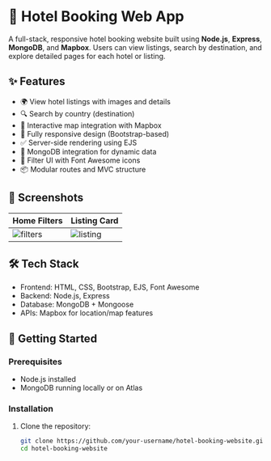 # 🏨 Hotel Booking Web App

A full-stack, responsive hotel booking website built using **Node.js**, **Express**, **MongoDB**, and **Mapbox**. Users can view listings, search by destination, and explore detailed pages for each hotel or listing.

## ✨ Features

- 🌍 View hotel listings with images and details
- 🔍 Search by country (destination)
- 📍 Interactive map integration with Mapbox
- 🎨 Fully responsive design (Bootstrap-based)
- ✅ Server-side rendering using EJS
- 💾 MongoDB integration for dynamic data
- 🧰 Filter UI with Font Awesome icons
- 📦 Modular routes and MVC structure

## 📸 Screenshots

| Home Filters | Listing Card |
|--------------|--------------|
| ![filters](screenshots/filters.png) | ![listing](screenshots/listing.png) |

## 🛠️ Tech Stack

- Frontend: HTML, CSS, Bootstrap, EJS, Font Awesome
- Backend: Node.js, Express
- Database: MongoDB + Mongoose
- APIs: Mapbox for location/map features

## 🚀 Getting Started

### Prerequisites

- Node.js installed
- MongoDB running locally or on Atlas

### Installation

1. Clone the repository:
   ```bash
   git clone https://github.com/your-username/hotel-booking-website.git
   cd hotel-booking-website
